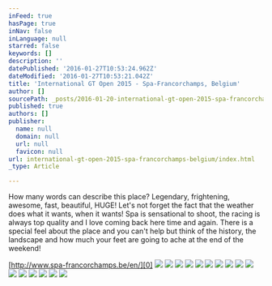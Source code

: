 ```yaml
---
inFeed: true
hasPage: true
inNav: false
inLanguage: null
starred: false
keywords: []
description: ''
datePublished: '2016-01-27T10:53:24.962Z'
dateModified: '2016-01-27T10:53:21.042Z'
title: 'International GT Open 2015 - Spa-Francorchamps, Belgium'
author: []
sourcePath: _posts/2016-01-20-international-gt-open-2015-spa-francorchamps-belgium.md
published: true
authors: []
publisher:
  name: null
  domain: null
  url: null
  favicon: null
url: international-gt-open-2015-spa-francorchamps-belgium/index.html
_type: Article

---
```

How many words can describe this place? Legendary, frightening, awesome, fast, beautiful, HUGE! Let's not forget the fact that the weather does what it wants, when it wants! Spa is sensational to shoot, the racing is always top quality and I love coming back here time and again. There is a special feel about the place and you can't help but think of the history, the landscape and how much your feet are going to ache at the end of the weekend!

[http://www.spa-francorchamps.be/en/][0]
![](https://the-grid-user-content.s3-us-west-2.amazonaws.com/0011b7a8-d147-42b4-9d9d-a8daf046ee44.jpg)
![](https://the-grid-user-content.s3-us-west-2.amazonaws.com/e148ad92-8809-4b09-bacc-f751385dba4e.jpg)
![](https://the-grid-user-content.s3-us-west-2.amazonaws.com/65fbc569-e012-4b55-a2f5-a7bc9dcf0198.jpg)
![](https://the-grid-user-content.s3-us-west-2.amazonaws.com/803cf38e-3b9a-4663-80ea-71938450bb4c.jpg)
![](https://the-grid-user-content.s3-us-west-2.amazonaws.com/41590c77-77ea-46d0-9e03-8d7e1df9d3da.jpg)
![](https://the-grid-user-content.s3-us-west-2.amazonaws.com/ffa3c425-9d48-487c-9cad-630ebb9d9ae4.jpg)
![](https://the-grid-user-content.s3-us-west-2.amazonaws.com/70c29de5-122e-4d63-ac6b-c612ca25d114.jpg)
![](https://the-grid-user-content.s3-us-west-2.amazonaws.com/3931c995-deed-47a0-97fc-b86686514254.jpg)
![](https://the-grid-user-content.s3-us-west-2.amazonaws.com/92ff9341-be57-45ba-97d2-e66521ac97ac.jpg)
![](https://the-grid-user-content.s3-us-west-2.amazonaws.com/b625f435-4d6e-4b6d-894e-463b07d05930.jpg)
![](https://the-grid-user-content.s3-us-west-2.amazonaws.com/4cffe3ad-cfc3-4d48-a77a-3a2e006e1f50.jpg)
![](https://the-grid-user-content.s3-us-west-2.amazonaws.com/eec14667-af79-4337-98af-e6ff72e477f8.jpg)
![](https://the-grid-user-content.s3-us-west-2.amazonaws.com/fc05194a-f622-4512-93b8-272fd64577aa.jpg)
![](https://the-grid-user-content.s3-us-west-2.amazonaws.com/6b4f82d5-eecb-479c-a2ba-ae407c3a9ce2.jpg)
![](https://the-grid-user-content.s3-us-west-2.amazonaws.com/79eb4bd1-d66b-4fe2-8bbe-9a1f75237148.jpg)
![](https://the-grid-user-content.s3-us-west-2.amazonaws.com/3f3955e0-892c-4a10-9c2b-a933f057547b.jpg)

[0]: http://www.spa-francorchamps.be/en/